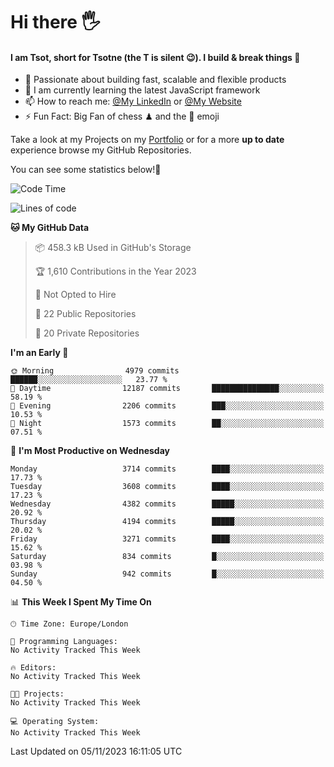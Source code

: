 # Hi there :raised_hand_with_fingers_splayed:
#### I am Tsot, short for Tsotne (the T is silent :wink:). I build & break things :space_invader:
- :telescope: Passionate about building fast, scalable and flexible products
- :seedling: I am currently learning the latest JavaScript framework 
- :mailbox: How to reach me: [@My LinkedIn](https://www.linkedin.com/in/tsotne-gvadzabia/) or [@My Website](https://tsotne.co.uk/contact)
- :zap: Fun Fact: Big Fan of chess ♟ and the 👾 emoji

Take a look at my Projects on my [Portfolio](https://tsotne.co.uk/) or for a more **up to date** experience browse my GitHub Repositories.

You can see some statistics below!:space_invader:
<!--START_SECTION:waka-->
![Code Time](http://img.shields.io/badge/Code%20Time-761%20hrs%202%20mins-blue)

![Lines of code](https://img.shields.io/badge/From%20Hello%20World%20I%27ve%20Written-8.3%20million%20lines%20of%20code-blue)

**🐱 My GitHub Data** 

> 📦 458.3 kB Used in GitHub's Storage 
 > 
> 🏆 1,610 Contributions in the Year 2023
 > 
> 🚫 Not Opted to Hire
 > 
> 📜 22 Public Repositories 
 > 
> 🔑 20 Private Repositories 
 > 
**I'm an Early 🐤** 

```text
🌞 Morning                4979 commits        ██████░░░░░░░░░░░░░░░░░░░   23.77 % 
🌆 Daytime                12187 commits       ███████████████░░░░░░░░░░   58.19 % 
🌃 Evening                2206 commits        ███░░░░░░░░░░░░░░░░░░░░░░   10.53 % 
🌙 Night                  1573 commits        ██░░░░░░░░░░░░░░░░░░░░░░░   07.51 % 
```
📅 **I'm Most Productive on Wednesday** 

```text
Monday                   3714 commits        ████░░░░░░░░░░░░░░░░░░░░░   17.73 % 
Tuesday                  3608 commits        ████░░░░░░░░░░░░░░░░░░░░░   17.23 % 
Wednesday                4382 commits        █████░░░░░░░░░░░░░░░░░░░░   20.92 % 
Thursday                 4194 commits        █████░░░░░░░░░░░░░░░░░░░░   20.02 % 
Friday                   3271 commits        ████░░░░░░░░░░░░░░░░░░░░░   15.62 % 
Saturday                 834 commits         █░░░░░░░░░░░░░░░░░░░░░░░░   03.98 % 
Sunday                   942 commits         █░░░░░░░░░░░░░░░░░░░░░░░░   04.50 % 
```


📊 **This Week I Spent My Time On** 

```text
🕑︎ Time Zone: Europe/London

💬 Programming Languages: 
No Activity Tracked This Week

🔥 Editors: 
No Activity Tracked This Week

🐱‍💻 Projects: 
No Activity Tracked This Week

💻 Operating System: 
No Activity Tracked This Week
```


 Last Updated on 05/11/2023 16:11:05 UTC
<!--END_SECTION:waka-->
